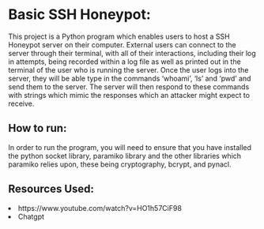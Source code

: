 <h1>Basic SSH Honeypot:</h1>
<body>
This project is a Python program which enables users to host a SSH Honeypot server on their computer. External users can connect to the server through their terminal, with all of their interactions, including their log in attempts, being recorded within a log file as well as printed out in the terminal of the user who is running the server. Once the user logs into the server, they will be able type in the commands ‘whoami’, ‘ls’ and ‘pwd’ and send them to the server. The server will then respond to these commands with strings which mimic the responses which an attacker might expect to receive. 

<h2>How to run: </h2>
In order to run the program, you will need to ensure that you have installed the python socket library, paramiko library and the other libraries which paramiko relies upon, these being cryptography, bcrypt, and pynacl.
</body>

<h2>Resources Used: </h2> 
<li>https://www.youtube.com/watch?v=HO1h57CiF98</li>

<li>Chatgpt</li>
